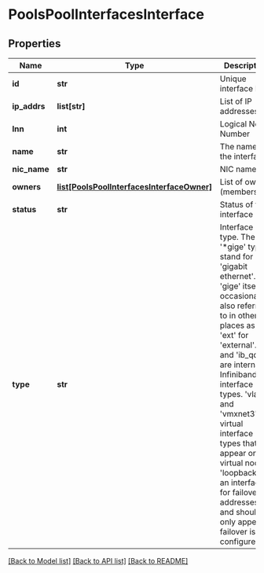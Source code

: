 # PoolsPoolInterfacesInterface

## Properties
Name | Type | Description | Notes
------------ | ------------- | ------------- | -------------
**id** | **str** | Unique interface ID. | 
**ip_addrs** | **list[str]** | List of IP addresses | 
**lnn** | **int** | Logical Node Number | 
**name** | **str** | The name of the interface. | 
**nic_name** | **str** | NIC name | 
**owners** | [**list[PoolsPoolInterfacesInterfaceOwner]**](PoolsPoolInterfacesInterfaceOwner.md) | List of owners (membership) | 
**status** | **str** | Status of the interface | 
**type** | **str** | Interface type.  The &#39;*gige&#39; types stand for &#39;gigabit ethernet&#39;.  &#39;gige&#39; itself is occasionally also referred to in other places as &#39;ext&#39; for &#39;external&#39;.  &#39;ib&#39; and &#39;ib_qdr&#39; are internal Infiniband interface types.  &#39;vlan&#39; and &#39;vmxnet3&#39; are virtual interface types that appear on virtual nodes.  &#39;loopback&#39; is an interface for failover addresses and should only appear if failover is configured. | 

[[Back to Model list]](../README.md#documentation-for-models) [[Back to API list]](../README.md#documentation-for-api-endpoints) [[Back to README]](../README.md)


